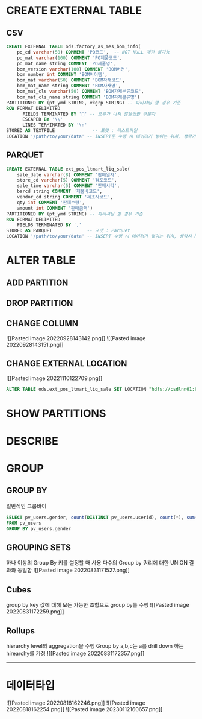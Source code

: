 # CREATE EXTERNAL TABLE
## CSV
```SQL
CREATE EXTERNAL TABLE ods.factory_as_mes_bom_info(
	po_cd varchar(50) COMMENT 'PO코드',  -- NOT NULL 제한 불가능
	po_mat varchar(100) COMMENT 'PO제품코드',
	po_mat_name string COMMENT 'PO제품명',
	bom_version varchar(100) COMMENT 'BOM버전',
	bom_number int COMMENT 'BOM아이템', 
	bom_mat varchar(50) COMMENT 'BOM자재코드',
	bom_mat_name string COMMENT 'BOM자재명',
	bom_mat_cls varchar(50) COMMENT 'BOM자재분류코드',
	bom_mat_cls_name string COMMENT 'BOM자재분류명')
PARTITIONED BY (pt_ymd STRING, vkgrp STRING) -- 파티셔닝 할 경우 기준 
ROW FORMAT DELIMITED
      FIELDS TERMINATED BY '' -- 오류가 나지 않을법한 구분자
      ESCAPED BY '\\'
      LINES TERMINATED BY '\n' 
STORED AS TEXTFILE              -- 포맷 : 텍스트파일
LOCATION '/path/to/your/data' -- INSERT문 수행 시 데이터가 쌓이는 위치, 생략가능
```
## PARQUET
```SQL
CREATE EXTERNAL TABLE ext_pos_ltmart_liq_sale(
	sale_date varchar(8) COMMENT '판매일자',
	store_cd varchar(5) COMMENT '점포코드',
	sale_time varchar(5) COMMENT '판매시각',
	barcd string COMMENT '제품바코드',
	vendor_cd string COMMENT '제조사코드',
	qty int COMMENT '판매수량',
	amount int COMMENT '판매금액')
PARTITIONED BY (pt_ymd STRING) -- 파티셔닝 할 경우 기준 
ROW FORMAT DELIMITED
	FIELDS TERMINATED BY ','
STORED AS PARQUET             -- 포맷 : Parquet
LOCATION '/path/to/your/data' -- INSERT 수행 시 데이터가 쌓이는 위치, 생략시 hdfs default 위치에 쌓임(https://stackoverflow.com/questions/47199342/where-data-will-be-stored-when-we-create-hive-external-table-without-location-pr)
```

# ALTER TABLE
## ADD PARTITION
## DROP PARTITION
## CHANGE COLUMN
![[Pasted image 20220928143142.png]]
![[Pasted image 20220928143151.png]]

## CHANGE EXTERNAL LOCATION
![[Pasted image 20221110122709.png]]
```SQL
ALTER TABLE ods.ext_pos_ltmart_liq_sale SET LOCATION "hdfs://csdlnn01:8020/ODS/PROD/EXTERNAL/POS/BW/MART/LIQ/SALES"
```
# SHOW PARTITIONS
# DESCRIBE
# GROUP
## GROUP BY
일반적인 그룹바이
```sql
SELECT pv_users.gender, count(DISTINCT pv_users.userid), count(*), sum(DISTINCT pv_users.userid)
FROM pv_users
GROUP BY pv_users.gender
```
## GROUPING SETS
하나 이상의 Group By 키를 설정할 때 사용
다수의 Group by 쿼리에 대한 UNION 결과와 동일함
![[Pasted image 20220831171527.png]]

## Cubes
group by key 값에 대해 모든 가능한 조합으로 group by를 수행
![[Pasted image 20220831172259.png]]

## Rollups
hierarchy level의 aggregation을 수행
Group by a,b,c는 a를 drill down 하는 hirearchy를 가정
![[Pasted image 20220831172357.png]]

----------------------------------------------------------------------
# 데이터타입
![[Pasted image 20220818162246.png]]
![[Pasted image 20220818162254.png]]
![[Pasted image 20230112160657.png]]